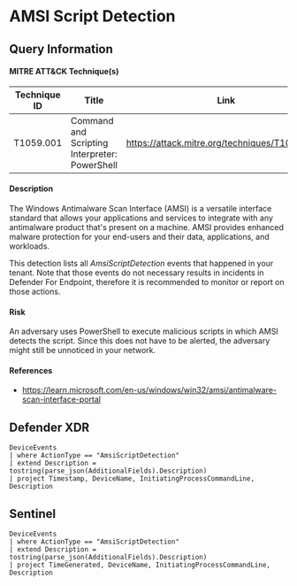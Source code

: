 # AMSI Script Detection

## Query Information

#### MITRE ATT&CK Technique(s)

| Technique ID | Title    | Link    |
| ---  | --- | --- |
| T1059.001 | Command and Scripting Interpreter: PowerShell | https://attack.mitre.org/techniques/T1059/001/ |

#### Description
The Windows Antimalware Scan Interface (AMSI) is a versatile interface standard that allows your applications and services to integrate with any antimalware product that's present on a machine. AMSI provides enhanced malware protection for your end-users and their data, applications, and workloads.

This detection lists all *AmsiScriptDetection* events that happened in your tenant. Note that those events do not necessary results in incidents in Defender For Endpoint, therefore it is recommended to monitor or report on those actions.

#### Risk
An adversary uses PowerShell to execute malicious scripts in which AMSI detects the script. Since this does not have to be alerted, the adversary might still be unnoticed in your network.

#### References
- https://learn.microsoft.com/en-us/windows/win32/amsi/antimalware-scan-interface-portal

## Defender XDR
```
DeviceEvents
| where ActionType == "AmsiScriptDetection"
| extend Description = tostring(parse_json(AdditionalFields).Description)
| project Timestamp, DeviceName, InitiatingProcessCommandLine, Description
```
## Sentinel
```
DeviceEvents
| where ActionType == "AmsiScriptDetection"
| extend Description = tostring(parse_json(AdditionalFields).Description)
| project TimeGenerated, DeviceName, InitiatingProcessCommandLine, Description
```
